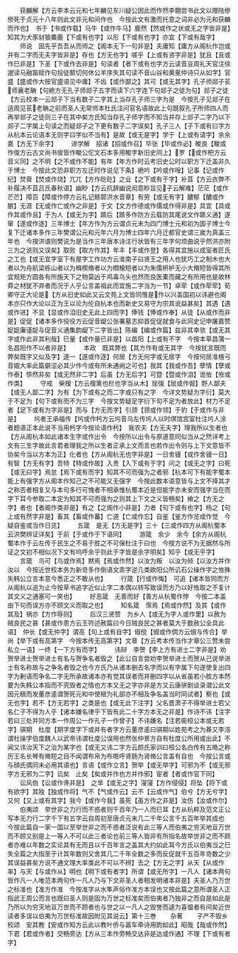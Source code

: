 <!-- { "loadSidebar": true } -->
　　获麟解【方云李本云元和七年麟见东川疑公因此而作然李翺尝书此文以赠陆傪傪死于贞元十八年则此文非元和间作也　今按此文有激而托意之词非必为元和获麟而作也】　书于【书或作载】马牛【或作牛马】鹿然【然或作之状或无之字皆非是】知其为犬豕豺狼麋鹿【下或有也字】以形【下或有也字】亦宜【下或有哉字】
　　师说　固先乎吾吾从而师之【阁本无下一句非是】夫庸知【庸方从阁杭作岂或并有二字而无夫字皆非是】存也【方无也字】嗟乎【上或有咨字非是】犹且【且或作巳非是】下圣【下或作去非是】句读者【者下或有也字方云读音豆周礼天官注徐邈读马融笛赋作句投徒鬭切何休公羊序失其句读不音山谷和黄冕仲诗只从如字】官盛【盛或作大按官盛语见中庸】不齿【或作鄙之】其可【或无其字】孔子师郯子苌师襄老聃【句絶方无孔子师郯子五字而读下六字连下句郯子之徒为句】郯子之徒【方云校本一云郯子下当有数子二字其上当存孔子师三字为是　今按孔子见郯子在适周见苌老聃之前而圣人无常师本杜氏注问官名语故此上句既叙孔子所师四人而再举郯子之徒则三子在其中矣方氏知当存孔子师字而不知当并存上郯子二字乃以下郯子二字属上句读之而疑郯子之下更有数子二字误矣】孔子三人【子下或有曰字方从杭本云论语本无则字曰字似不当有】是故【或无是字】学于【上或有请字】余余嘉【方无下余字】
　　进学解　招诸【招或作召】毕张【毕或作必】畯良【畯或作俊方云古文尚书俊皆作畯公佗文石本多用畯字新旧史同上】罗【或作杷方云音义同】之不明【之不或作不能】有年【年方作时云考旧史公时以职方下迁盖非久于博士　今按此文恐非职方左迁时作说见下条】絶吟【吟或作唫】记事【记或作纪】焚膏【焚或作烧】兀兀【方作矻矻】之业【之下或有于字】补苴【方云衣弊不补履决不苴吕氏春秋语】幽眇【方云抗辞幽说闳意眇旨见子云解难】茫茫【或作芒芒】障百【障或作停方云礼记鲧鄣洪水音章】有劳【或无有字】醲郁【醲或作酿】无涯【无或作亡或作之非是】于文【文方作德或作儒或作得非是】具宜【具或作其或作且】于为人【或无为字】踬后【踬多作防方云载防其尾说文作踬义通】遂窜【遂或作逐】三年博士【年方作为方云谓贞元末为四门博士元和初为国子博士今复下迁诸本多作三年樊谓公元和元年六月为博士四年六月迁都官史谓三嵗为真盖三年也　今按洪谱则樊说为是当作三年唐本诗注行状皆有三年字何烦曲说乎然洪亦附三为之说则又误矣】取败【取方作其】年丰【丰或作登】各得其宜施以成室者匠氏之工也【或无宜字室下有屋字工作功方云淮南子曰贤王之用人也犹巧工之制木也大者以为舟航梁栋山者以为楫楔脩者以为櫩榱短者以为朱儒枅栌无小大脩短皆得其所宜规矩方圆各有所施天下之物莫凶于鸡毒乌头也然而良医橐而藏之有所用也是故林莽之材犹不弃者而况于人乎公言盖祖此而宜施二字当为一节】卓荦【或作荦荦】荀卿守正大论是【方从旧史如此又云文苑上文皆同惟是作以兴盖国初以讳避也阁本亦只作大论以正为王以论为伦自杭本也而新史又易守为宗其讹益甚矣】其遇【遇或作进】不显【显或作洎旧史无此上四而字】俸钱【俸或作奉】从徒【从或作而非是】促促【诸本多作役役方云促音龊公张署墓志抑首促促就食与此同史记申屠嘉赞娖娖廉谨娖与促音义通集韵龊下二字皆出】陈编【编或作篇】兹非其幸欤【或无其字或作此非其利哉】巳量【或作量已非是】以昌阳【上或有不字　今按本草昌蒲一名昌阳作不以者非是】
　　本政　既其弊也【其方作有或无其字　今按犹言既而弊矣既字又似及字】遂一【遂或作逐】何居【方无何字或无居字　今按何居准檀弓音姬大率此篇僻涩必其少作今或有所未通阙之可也】我其【我或作吾】孽情【孽或作泰】悱然非矣【或无然非二字】后虽【方无后字】可暨【暨或作洎】诡恠【恠或作类】
　　守戒　柴楥【方云楥篱也栏也字当从木】屈强【屈或作倔】野人鄙夫【或无人鄙二字】为有【为下或有之而二字或只有之字　今详文势疑为字衍】莫大于不足为【句下或有而不为三字　今按文势疑足字衍下句不足为者放此】材力不足者【足下或有为字非是】而与【方无而字】引颈【颈或作领】于豹【于或作与非是】
　　圬者王承福传【圬或作杇方云圬音乌左传圬人以时塓馆宫室杜注圬人涂者题语正本此说不当用杇字今按论语作杇】　我农夫【方无夫字】理我所以生者也【方从阁杭本如此诸本生字或作出令　今按所以出令与原道意同似当从之然详考上文有三生字故此言君者理我之所以生者正承上文而言也若作出令则与上下文意皆不协矣今当以方本为正】化者也【方从阁杭无也字非是】一日舍镘【或作舍镘一日】有智【方无有字】吾特【特或作故】入贵【入下或有于字】问之【或无之字】曰死【或无曰字】焉怠【焉下或有而字】知其不可而强为之者邪【杭本可下有能字蜀本能上有强字方从阁本作知己之不可能又无强字　今按此数本语意皆与上文不择其才之称否者相复又与本句多行可愧者不相承惟杭蜀本近是但能字亦未安而强字当在而字下耳今参取二本定为知其不可而强为之则其上下文之义皆畅矣】飨之【方无之字】者也【者阁作类非是】有之【之阁作小非是】力者【句下或有也字】杨之【句上或有然字非是】畜其【畜或作蕃】亡道【亡或作忘】自鉴【鉴方作览或作觉　今疑自鉴或当作日览】
　　五箴　是无【方无是字】三十【三或作四方从阁杭蜀本云洪樊辨证详矣】于前【于或作于下语同】
　　游箴　余少　余今【余方从阁杭蜀本作于云左传于民生之不易于胜之不可保杜注于曰也　今按方说不为无据然与所证之文初不相似况下文有呜呼余乎则此于字皆是余字明矣】知乎【或无乎字】
　　言箴　乌可【乌或作焉】黙焉【焉或作然】以汝为叛　以汝为倾【以汝方并作汝以　今按近世校本务为新竒多作倒语文乖字逆几类欧阳公所讥石公操作字之恠殊失韩公立言本意今悉正之不敢从也】
　　行箴【行或作悔】　可追【诸本皆同而方从阁杭以追为止今按草书追字近似止字二本偶以转写致误而方乃以好恠取之不复计其文义之通塞可一笑也】
　　好恶箴　无善而好【善方从杭蜀作悖　今按二本盖由下句而误方亦不顾文义而取之也】
　　知名箴　霈焉【焉或作然】及其【或作其及】祸亦【方作辱则】
　　后汉三贤赞　为乡人【或无为字人或作里】以赦为贼良民之甚【甚或作患方云王符述赦篇曰今日贼良民之甚者莫大于数赦公全具此语】　仲长【或无仲字】谓高【句上或有自字】俶傥【俶或作倜方云俶与传合】举尚【举下或有高第字　今按本传无高第字】文章【方云考本传当作才章公三赞未尝私立一语】一终【一下方有而字】
　　讳辩　李贺【李上方有进士二字非是】劝贺举进士贺举进士有名与贺争名者毁之【此公自言尝劝李贺举进士而贺从己说举进士有名称故与之争名者毁之也今方氏乃从诸本删去名字而以有字属下句遂使复出四字为剰语而争名二字无所承故诸本亦有觉其误者而并删四字以从省虽若小胜方本然要为失韩公本指而不究毁者之情也方本又无之字亦非是方又云康骈剧谈录谓公此文因元稹而发董彦逺谓贺死元和中使稹为礼部亦不相及争名盖当时同试者】察也【或无也字】若不【方无若字】之类是也【或无此下注字】父名晋肃子不得举进士若父名仁子不得为人乎【诸本嫌名律乎下皆有此二十字方本无之非是】作诗不讳【注字若曰三处并同方本一作周公一作孔子一作曾子】不讳嫌名【注若衞桓公本或无若字】骐期　杜度【期字度字下或并有者字方云董彦逺曰骐期以姓苑考之为朞又李涪谓杜操字伯度魏人以武帝讳谓杜度公误用也然张仲景方自有杜度公所用或出此】不闻又讳治天下之治为某字也【或无又讳二字方云颜氏家训曰桓公名白传有五皓之称厉王名长琴有脩短之目不闻谓布帛为布皓呼肾肠为肾脩公言盖有自也　今按公言或与顔氏偶同未必用其语也】言语【或作立言】贺举【或无举字】可邪为不【或无邪字方无邪为二字】讥矣　止矣【矣或并作也方并作邪】宦者【者或作官下同】
　　讼风伯【讼或作谗非是】　之旱【或无之字】寖寖【方作侵侵】将坠【将下或有欲字】其独【独或作将】气不【气或作云】云不【云或作气】伯兮【方无兮字】又何【又上或有其字】我今【或作今我】虽死【虽方作之非是】汝伤【汝或作尔】
　　伯夷颂　举世非之力行而不惑者则千百年乃一人而巳耳【方从杭粹及范文正公写本无力行二字千下有五字云自周初至唐贞元末几二千年公言千五百年举其成也　今按此篇自一家一国以至举世非之而不惑者泛说有此三等人而伯夷之穷天地亘万世而不顾又别是上一等人不可以此三者论也前三等人皆非有所指名故举世非之而不顾者亦难以年数之实论其有无而且以千百年言之盖其大约如此耳今方氏以伯夷当之巳失全篇之大指至于计其年数则又舍其几二千年全数之多而反促就千五百年竒数之少其误益甚矣方说不通文理大率类此不可以不辨】去之【方无之字】从天【从或作率】与天【与或作从】明也【明下或有者字】所谓【或无所字】一凡人【诸本两句皆作凡一人唯范本两句作一凡人乃与下文非圣人者相发明诸本非是】夫圣人乃万世之标准也【准方作准　今按准字从水隼声俗作准方本误也又按此篇之意所谓圣人正指武王周公而言也既曰圣人则是固为万世之标准矣而伯夷者乃独非之而自是如此是乃所以为穷天地亘万世而不顾者也与世之以一凡人之毁誉而遽为喜愠者有间矣近世读者多误以伯夷为万世标准故因附见其说云】第十三巻
　　杂著
　　子产不毁乡校颂　安其教【安或作知方云此以教叶侨与嚣车牵诗用韵如此】昭哉【哉或作然】下君【君或作者】交畅旁达【方从三本作旁畅交达非是达或作通】不理【下或有者字】
